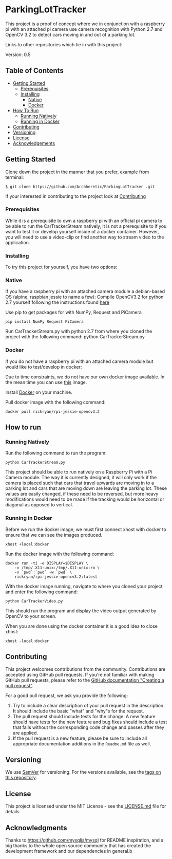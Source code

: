 # ParkingLotTracker
This project is a proof of concept where we in conjunction with a raspberry pi with an attached pi camera use
camera recognition with Python 2.7 and OpenCV 3.2 to detect cars moving in and out of a parking lot.

Links to other repositories which tie in with this project:


Version: 0.5
 
## Table of Contents
- [Getting Started](#getting-started)
    - [Prerequisites](#prerequisites)
    - [Installing](#installing)
        - [Native](#native)
        - [Docker](#docker)
- [How To Run](#how-to-run)
    - [Running Natively](#running-natively)
    - [Running in Docker](#running-in-docker)
- [Contributing](#contributing)
- [Versioning](#versioning)
- [License](#license)
- [Acknowledgements](#acknowledgements)


## Getting Started

Clone down the project in the manner that you prefer, example from terminal:
 
```
$ git clone https://github.com/Archheretic/ParkingLotTracker .git
```
 
If your interested in contributing to the project look at [Contributing](#contributing)


### Prerequisites
While it is a prerequisite to own a raspberry pi with an official pi camera to be able to run the CarTrackerStream 
natively, it is not a prerequisite to if you want to test it or develop yourself inside of a docker container. 
However, you will need to use a video-clip or find another way to stream video to the application.

### Installing

To try this project for yourself, you have two options:

### Native
If you have a raspberry pi with an attached camera module a debian-based OS (alpine, raspbian jessie to name a few):
Compile OpenCV3.2 for python 2.7 yourself following the instructions found [here](#http://www.pyimagesearch.com/2016/04/18/install-guide-raspberry-pi-3-raspbian-jessie-opencv-3/)

Use pip to get packages for with NumPy, Request and PiCamera
```
pip install NumPy Request PiCamera
```

Run CarTrackerStream.py with python 2.7 from where you cloned the project with the following command:
python CarTrackerStream.py

### Docker
If you do not have a raspberry pi with an attached camera module but would like to test/develop in docker:

Due to time constraints, we do not have our own docker image available.
In the mean time you can use [this](#https://hub.docker.com/r/rickryan/rpi-jessie-opencv3.2/) image.

Install [Docker](#https://www.docker.com/get-docker) on your machine.

Pull docker image with the following command:
```
docker pull rickryan/rpi-jessie-opencv3.2
```


## How to run
### Running Natively
Run the following command to run the program:
```
python CarTrackerStream.py
```
This project should be able to run natively on a Raspberry Pi with a Pi Camera module.
The way it is currently designed, it will only work if the camera is placed such that cars that travel upwards are
moving in to a parking lot and cars that are moving down are leaving the parking lot. These values are easily changed,
if these need to be reversed, but more heavy modifications would need to be made if the tracking would be horizontal
or diagonal as opposed to vertical.

### Running in Docker
Before we run the docker image, we must first connect xhost with docker to ensure that we can see the images produced.
```
xhost +local:docker
```

Run the docker image with the following command:
```
docker run -ti -e DISPLAY=$DISPLAY \
    -v /tmp/.X11-unix:/tmp/.X11-unix:ro \
    -v `pwd`:`pwd` -w `pwd` \
    rickryan/rpi-jessie-opencv3.2:latest
```

With the docker image running, navigate to where you cloned your project and enter the following command:
```
python CarTrackerVideo.py
```

This should run the program and display the video output generated by OpenCV to your screen.

When you are done using the docker container it is a good idea to close xhost:
```
xhost -local:docker
```
## Contributing
 
This project welcomes contributions from the community. Contributions are
accepted using GitHub pull requests. If you're not familiar with making
GitHub pull requests, please refer to the
[GitHub documentation "Creating a pull request"](https://help.github.com/articles/creating-a-pull-request/).
 
For a good pull request, we ask you provide the following:
 
1. Try to include a clear description of your pull request in the description.
   It should include the basic "what" and "why"s for the request.
2. The pull request should include tests for the change. A new feature should
   have tests for the new feature and bug fixes should include a test that fails
   without the corresponding code change and passes after they are applied.
3. If the pull request is a new feature, please be sure to include all
   appropriate documentation additions in the `Readme.md` file as well. 

## Versioning
 
We use [SemVer](http://semver.org/) for versioning. For the versions available, see the [tags on this repository](https://github.com/Archheretic/ParkingLotTrackerMobileApp/tags).
 
## License
 
This project is licensed under the MIT License - see the [LICENSE.md](LICENSE.md) file for details
 
## Acknowledgments
 
Thanks to https://github.com/mysqljs/mysql for README inspiration,
and a big thanks to the whole open source community that has created the development framework and our dependencies in general.b

